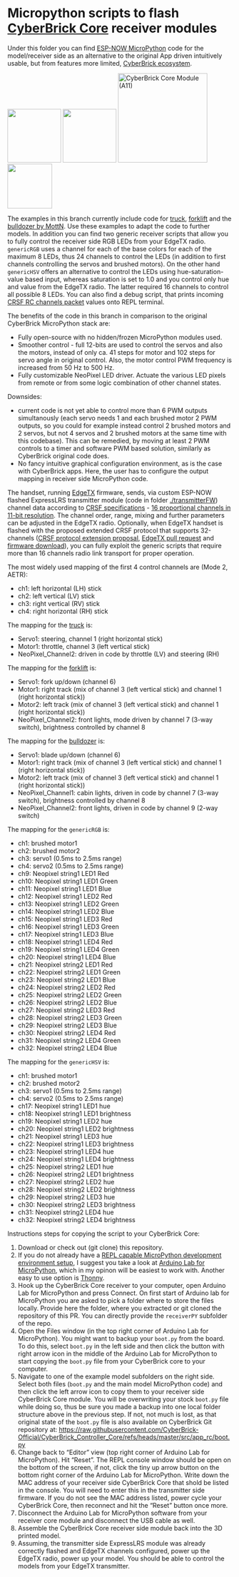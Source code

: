 # Micropython scripts to flash [CyberBrick Core](https://eu.store.bambulab.com/de/products/multi-function-controller-core-1pcs) receiver modules

Under this folder you can find [ESP-NOW MicroPython](https://makerworld.com/en/cyberbrick/api-doc/library/espnow.html#module-espnow) code for the model/receiver side as an alternative to the original App driven intuitively usable, but from features more limited, [CyberBrick ecosystem](https://eu.store.bambulab.com/de/collections/cyberbrick).

<img src="https://blog.bambulab.com/content/images/size/w320/2025/03/Frame-62.png" height="120px"> <img src="https://upload.wikimedia.org/wikipedia/commons/thumb/4/4e/Micropython-logo.svg/500px-Micropython-logo.svg.png" height="120px"> <img height="200" alt="CyberBrick Core Module (A11)" src="https://github.com/user-attachments/assets/356cfe8e-2753-4c96-b5f2-a7980646a871" /> <img src="https://i0.wp.com/randomnerdtutorials.com/wp-content/uploads/2020/01/esp-now-logo.png" height="100px">

The examples in this branch currently include code for [truck](https://makerworld.com/de/models/1396031-cyberbrick-official-truck), [forklift](https://makerworld.com/de/models/1395994-cyberbrick-official-forklift) and the [bulldozer by MottN](https://makerworld.com/de/models/1461532-bulldozer-cyberbrick-rc). Use these examples to adapt the code to further models. In addition you can find two generic receiver scripts that allow you to fully control the receiver side RGB LEDs from your EdgeTX radio. `genericRGB` uses a channel for each of the base colors for each of the maximum 8 LEDs, thus 24 channels to control the LEDs (in addition to first channels controlling the servos and brushed motors). On the other hand `genericHSV` offers an alternative to control the LEDs using hue-saturation-value based input, whereas saturation is set to 1.0 and you control only hue and value from the EdgeTX radio. The latter required 16 channels to control all possible 8 LEDs. You can also find a debug script, that prints incoming [CRSF RC channels packet](https://github.com/tbs-fpv/tbs-crsf-spec/blob/main/crsf.md#0x16-rc-channels-packed-payload) values onto REPL terminal.

The benefits of the code in this branch in comparison to the original CyberBrick MicroPython stack are:
- Fully open-source with no hidden/frozen MicroPython modules used.
- Smoother control - full 12-bits are used to control the servos and also the motors, instead of only ca. 41 steps for motor and 102 steps for servo angle in original control. Also, the motor control PWM frequency is increased from 50 Hz to 500 Hz.
- Fully customizable NeoPixel LED driver. Actuate the various LED pixels from remote or from some logic combination of other channel states.

Downsides:
- current code is not yet able to control more than 6 PWM outputs simultanously (each servo needs 1 and each brushed motor 2 PWM outputs, so you could for example instead control 2 brushed motors and 2 servos, but not 4 servos and 2 brushed motors at the same time with this codebase). This can be remedied, by moving at least 2 PWM controls to a timer and software PWM based solution, similarly as CyberBrick original code does.
- No fancy intuitive graphical configuration environment, as is the case with CyberBrick apps. Here, the user has to configure the output mapping in receiver side MicroPython code.

The handset, running [EdgeTX](https://edgetx.org/) firmware, sends, via custom ESP-NOW flashed ExpressLRS transmitter module (code in folder [./transmitterFW](https://github.com/rotorman/CyberBrick_ESPNOW/tree/main/transmitterFW)) channel data according to [CRSF specifications](https://github.com/tbs-fpv/tbs-crsf-spec/blob/main/crsf.md) - [16 proportional channels in 11-bit resolution](https://github.com/tbs-fpv/tbs-crsf-spec/blob/main/crsf.md#0x16-rc-channels-packed-payload). The channel order, range, mixing and further parameters can be adjusted in the EdgeTX radio.
Optionally, when EdgeTX handset is flashed with the proposed extended CRSF protocol that supports 32-channels ([CRSF protocol extension proposal](https://github.com/tbs-fpv/tbs-crsf-spec/pull/28), [EdgeTX pull request](https://github.com/EdgeTX/edgetx/pull/6504) and [firmware download](https://github.com/rotorman/edgetx/releases/tag/v2.11.3_crsf_32ch)), you can fully exploit the generic scripts that require more than 16 channels radio link transport for proper operation.

The most widely used mapping of the first 4 control channels are (Mode 2, AETR):

- ch1: left horizontal (LH) stick
- ch2: left vertical (LV) stick
- ch3: right vertical (RV) stick
- ch4: right horizontal (RH) stick

The mapping for the [truck](https://makerworld.com/de/models/1396031-cyberbrick-official-truck) is:
- Servo1: steering, channel 1 (right horizontal stick)
- Motor1: throttle, channel 3 (left vertical stick)
- NeoPixel_Channel2: driven in code by throttle (LV) and steering (RH)

The mapping for the [forklift](https://makerworld.com/de/models/1395994-cyberbrick-official-forklift) is:
- Servo1: fork up/down (channel 6)
- Motor1: right track (mix of channel 3 (left vertical stick) and channel 1 (right horizontal stick))
- Motor2: left track  (mix of channel 3 (left vertical stick) and channel 1 (right horizontal stick))
- NeoPixel_Channel2: front lights, mode driven by channel 7 (3-way switch), brightness controlled by channel 8

The mapping for the [bulldozer](https://makerworld.com/de/models/1461532-bulldozer-cyberbrick-rc) is:
- Servo1: blade up/down (channel 6)
- Motor1: right track (mix of channel 3 (left vertical stick) and channel 1 (right horizontal stick))
- Motor2: left track  (mix of channel 3 (left vertical stick) and channel 1 (right horizontal stick))
- NeoPixel_Channel1: cabin lights, driven in code by channel 7 (3-way switch), brightness controlled by channel 8
- NeoPixel_Channel2: front lights, driven in code by channel 9 (2-way switch)

The mapping for the `genericRGB` is:
- ch1: brushed motor1
- ch2: brushed motor2
- ch3: servo1 (0.5ms to 2.5ms range)
- ch4: servo2 (0.5ms to 2.5ms range)
- ch9: Neopixel string1 LED1 Red
- ch10: Neopixel string1 LED1 Green
- ch11: Neopixel string1 LED1 Blue
- ch12: Neopixel string1 LED2 Red
- ch13: Neopixel string1 LED2 Green
- ch14: Neopixel string1 LED2 Blue
- ch15: Neopixel string1 LED3 Red
- ch16: Neopixel string1 LED3 Green
- ch17: Neopixel string1 LED3 Blue
- ch18: Neopixel string1 LED4 Red
- ch19: Neopixel string1 LED4 Green
- ch20: Neopixel string1 LED4 Blue
- ch21: Neopixel string2 LED1 Red
- ch22: Neopixel string2 LED1 Green
- ch23: Neopixel string2 LED1 Blue
- ch24: Neopixel string2 LED2 Red
- ch25: Neopixel string2 LED2 Green
- ch26: Neopixel string2 LED2 Blue
- ch27: Neopixel string2 LED3 Red
- ch28: Neopixel string2 LED3 Green
- ch29: Neopixel string2 LED3 Blue
- ch30: Neopixel string2 LED4 Red
- ch31: Neopixel string2 LED4 Green
- ch32: Neopixel string2 LED4 Blue

The mapping for the `genericHSV` is:
- ch1: brushed motor1
- ch2: brushed motor2
- ch3: servo1 (0.5ms to 2.5ms range)
- ch4: servo2 (0.5ms to 2.5ms range)
- ch17: Neopixel string1 LED1 hue
- ch18: Neopixel string1 LED1 brightness
- ch19: Neopixel string1 LED2 hue
- ch20: Neopixel string1 LED2 brightness
- ch21: Neopixel string1 LED3 hue
- ch22: Neopixel string1 LED3 brightness
- ch23: Neopixel string1 LED4 hue
- ch24: Neopixel string1 LED4 brightness
- ch25: Neopixel string2 LED1 hue
- ch26: Neopixel string2 LED1 brightness
- ch27: Neopixel string2 LED2 hue
- ch28: Neopixel string2 LED2 brightness
- ch29: Neopixel string2 LED3 hue
- ch30: Neopixel string2 LED3 brightness
- ch31: Neopixel string2 LED4 hue
- ch32: Neopixel string2 LED4 brightness

Instructions steps for copying the script to your CyberBrick Core:

1. Download or check out (git clone) this repository.
2. If you do not already have a [REPL capable MicroPython development environment setup](https://makerworld.com/en/cyberbrick/api-doc/cyberbrick_core/start/index.html#setting-up-the-development-environment), I suggest you take a look at [Arduino Lab for MicroPython](https://labs.arduino.cc/en/labs/micropython), which in my opinon will be easiest to work with.
Another easy to use option is [Thonny](https://thonny.org/).
3. Hook up the CyberBrick Core receiver to your computer, open Arduino Lab for MicroPython and press Connect. On first start of Arduino lab for MicroPython you are asked to pick a folder where to store the files locally. Provide here the folder, where you extracted or git cloned the repository of this PR. You can directly provide the `receiverPY` subfolder of the repo.
4. Open the Files window (in the top right corner of Arduino Lab for MicroPython). You might want to backup your `boot.py` from the board. To do this, select `boot.py` in the left side and then click the button with right arrow icon in the middle of the Arduino Lab for MicroPython to start copying the `boot.py` file from your CyberBrick core to your computer.
5. Navigate to one of the example model subfolders on the right side. Select both files (`boot.py` and the main model MicroPython code) and then click the left arrow icon to copy them to your receiver side CyberBrick Core module. You will be overwriting your stock `boot.py` file while doing so, thus be sure you made a backup into one local folder structure above in the previous step. If not, not much is lost, as that original state of the `boot.py` file is also available on CyberBrick Git repository at: https://raw.githubusercontent.com/CyberBrick-Official/CyberBrick_Controller_Core/refs/heads/master/src/app_rc/boot.py
6. Change back to “Editor” view (top right corner of Arduino Lab for MicroPython). Hit “Reset”. The REPL console window should be open on the bottom of the screen, if not, click the tiny up arrow button on the bottom right corner of the Arduino Lab for MicroPython. Write down the MAC address of your receiver side CyberBrick Core that shold be listed in the console. You will need to enter this in the transmitter side firmware. If you do not see the MAC address listed, power cycle your CyberBrick Core, then reconnect and hit the “Reset” button once more.
7. Disconnect the Arduino Lab for MicroPython software from your receiver core module and disconnect the USB cable as well.
8. Assemble the CyberBrick Core receiver side module back into the 3D printed model.
9. Assuming, the transmitter side ExpressLRS module was already correctly flashed and EdgeTX channels configured, power up the EdgeTX radio, power up your model. You should be able to control the models from your EdgeTX transmitter.
